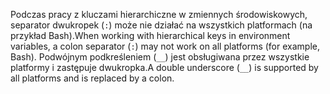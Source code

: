 <span data-ttu-id="41364-101">Podczas pracy z kluczami hierarchiczne w zmiennych środowiskowych, separator dwukropek (`:`) może nie działać na wszystkich platformach (na przykład Bash).</span><span class="sxs-lookup"><span data-stu-id="41364-101">When working with hierarchical keys in environment variables, a colon separator (`:`) may not work on all platforms (for example, Bash).</span></span> <span data-ttu-id="41364-102">Podwójnym podkreśleniem (`__`) jest obsługiwana przez wszystkie platformy i zastępuje dwukropka.</span><span class="sxs-lookup"><span data-stu-id="41364-102">A double underscore (`__`) is supported by all platforms and is replaced by a colon.</span></span>